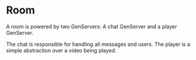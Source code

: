 # Room

A room is powered by two GenServers: A chat GenServer and a player GenServer.

The chat is responsible for handling all messages and users. The player is a
simple abstraction over a video being played.
